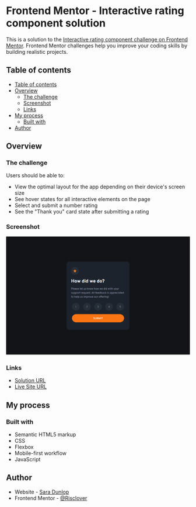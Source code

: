 # Frontend Mentor - Interactive rating component solution

This is a solution to the [Interactive rating component challenge on Frontend Mentor](https://www.frontendmentor.io/challenges/interactive-rating-component-koxpeBUmI). Frontend Mentor challenges help you improve your coding skills by building realistic projects. 

## Table of contents
  - [Table of contents](#table-of-contents)
  - [Overview](#overview)
    - [The challenge](#the-challenge)
    - [Screenshot](#screenshot)
    - [Links](#links)
  - [My process](#my-process)
    - [Built with](#built-with)
  - [Author](#author)


## Overview

### The challenge

Users should be able to:

- View the optimal layout for the app depending on their device's screen size
- See hover states for all interactive elements on the page
- Select and submit a number rating
- See the "Thank you" card state after submitting a rating

### Screenshot

![](/images/screenshot.png)

### Links

- [Solution URL](https://www.frontendmentor.io/solutions/interactive-rating-component-SyFIVBxN5)
- [Live Site URL](https://risclover.github.io/interactive-rating-component)

## My process

### Built with

- Semantic HTML5 markup
- CSS
- Flexbox
- Mobile-first workflow
- JavaScript

## Author

- Website - [Sara Dunlop](https://risclover.github.io)
- Frontend Mentor - [@Risclover](https://www.frontendmentor.io/profile/Risclover)